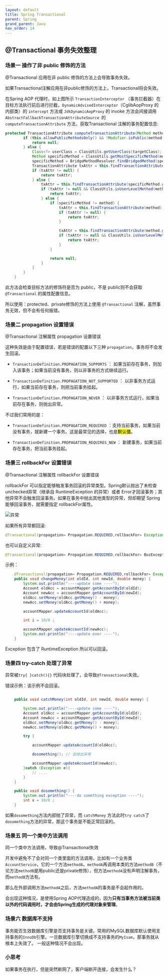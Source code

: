 ```yaml
---
layout: default
title: Spring Transactional
parent: Spring
grand_parent: Java
nav_order: 14
---
```



##  @Transactional 事务失效整理 <!-- {docsify-ignore} -->

### 场景一 操作了非 public 修饰的方法

@Transactional 应用在非 public 修饰的方法上会导致事务失效。

如果Transactional注解应用在非public修饰的方法上，Transactional将会失效。

在Spring AOP 代理时，如上图所示 `TransactionInterceptor` （事务拦截器）在目标方法执行前后进行拦截，`DynamicAdvisedInterceptor`（CglibAopProxy 的内部类）的 `intercept` 方法或 `JdkDynamicAopProxy` 的 invoke 方法会间接调用 `AbstractFallbackTransactionAttributeSource `的 `computeTransactionAttribute` 方法，获取Transactional 注解的事务配置信息:

```java
protected TransactionAttribute computeTransactionAttribute(Method method, Class<?> targetClass) {
        if (this.allowPublicMethodsOnly() && !Modifier.isPublic(method.getModifiers())) {
            return null;
        } else {
            Class<?> userClass = ClassUtils.getUserClass(targetClass);
            Method specificMethod = ClassUtils.getMostSpecificMethod(method, userClass);
            specificMethod = BridgeMethodResolver.findBridgedMethod(specificMethod);
            TransactionAttribute txAttr = this.findTransactionAttribute(specificMethod);
            if (txAttr != null) {
                return txAttr;
            } else {
                txAttr = this.findTransactionAttribute(specificMethod.getDeclaringClass());
                if (txAttr != null && ClassUtils.isUserLevelMethod(method)) {
                    return txAttr;
                } else {
                    if (specificMethod != method) {
                        txAttr = this.findTransactionAttribute(method);
                        if (txAttr != null) {
                            return txAttr;
                        }

                        txAttr = this.findTransactionAttribute(method.getDeclaringClass());
                        if (txAttr != null && ClassUtils.isUserLevelMethod(method)) {
                            return txAttr;
                        }
                    }

                    return null;
                }
            }
        }
    }
```
此方法会检查目标方法的修饰符是否为 public，不是 public则不会获取 `@Transactional` 的属性配置信息。

所以使用：protected、private修饰的方法上使用 `@Transactional` 注解，虽然事务无效，但不会有任何报错。
 


### 场景二 propagation 设置错误

@Transactional 注解属性 propagation 设置错误

这种失效是由于配置错误，若是错误的配置以下三种 `propagation`，事务将不会发生回滚。

- `TransactionDefinition.PROPAGATION_SUPPORTS` ： 如果当前存在事务，则加入该事务；如果当前没有事务，则以非事务的方式继续运行。

- `TransactionDefinition.PROPAGATION_NOT_SUPPORTED` ： 以非事务方式运行，如果当前存在事务，则把当前事务挂起。

- `TransactionDefinition.PROPAGATION_NEVER` ： 以非事务方式运行，如果当前存在事务，则抛出异常。

不过我们常用的是：

- `TransactionDefinition.PROPAGATION_REQUIRED` ：支持当前事务，如果当前没有事务，就新建一个事务。这是最常见的选择，也是<mark>默认值</mark>。

- `TransactionDefinition.PROPAGATION_REQUIRES_NEW` ： 新建事务，如果当前存在事务，把当前事务挂起。 


### 场景三 rollbackFor 设置错误

@Transactional 注解属性 rollbackFor 设置错误

rollbackFor 可以指定能够触发事务回滚的异常类型。Spring默认抛出了未检查unchecked异常（继承自 RuntimeException 的异常）或者 Error才回滚事务；其他异常不会触发回滚事务。如果在事务中抛出其他类型的异常，但却期望 Spring 能够回滚事务，就需要指定 rollbackFor属性。

![异常](/images/spring/exception.jpg)

如果所有异常都回滚:

```java
@Transactional(propagation= Propagation.REQUIRED,rollbackFor= Exception.class)
```

也可以自定义异常:

```java
@Transactional(propagation= Propagation.REQUIRED,rollbackFor= BuzException.class)
```

示例：
```java
   	@Transactional(propagation= Propagation.REQUIRED,rollbackFor= Exception.class)
    public void changeMoney(int oldId, int newId, double money) {
        System.out.println("----update come ----");
        Account oldAcc = accountMapper.getAccountById(oldId);
        Account newAcc = accountMapper.getAccountById(newId);
        oldAcc.setMoney(oldAcc.getMoney() - money);
        newAcc.setMoney(oldAcc.getMoney() + money);

        accountMapper.updateAccountId(oldAcc);

        int i = 10/0 ;

        accountMapper.updateAccountId(newAcc);
        System.out.println("----update over ----");
    }
```
Exception 包含了 RuntimeException 所以可以回滚。


### 场景四 try-catch 处理了异常


异常被`try{ }catch(){}` 代码块处理了，会导致`@Transactional`失效。

错误示例：该示例不会回滚。

```java

	public void catchMoney(int oldId, int newId, double money) {

        System.out.println("----update come ----");
        Account oldAcc = accountMapper.getAccountById(oldId);
        Account newAcc = accountMapper.getAccountById(newId);
        oldAcc.setMoney(oldAcc.getMoney() - money);
        newAcc.setMoney(oldAcc.getMoney() + money);

        try {

            accountMapper.updateAccountId(oldAcc);

            dosomething(); // 会抛出异常

            accountMapper.updateAccountId(newAcc);
        }catch (Exception e){
            // ....
        }
    }

    public void dosomething() {
        System.out.println("----do something exception ----");
        int x = 10/0 ;
    }

```

如果`dosomething`方法内部抛了异常，而 `catchMoney` 方法此时`try catch`了`dosomething`方法的异常，那这个事务是不能正常回滚的。



### 场景五 同一个类中方法调用

同一个类中方法调用，导致@Transactional失效

开发中避免不了会对同一个类里面的方法调用，比如有一个业务类`AccountService`，它的一个方法`methodA`，`methodA`再调用本类的方法`methodB`（不论方法`methodB`是用public还是private修饰），但方法`methodA`没有声明注解事务，而`methodB`方法有。

那么在外部调用方法`methodA`之后，方法`methodA`的事务是不会起作用的。

会出现这种情况，是使用Spring AOP代理造成的，因为**只有当事务方法被当前类以外的代码调用时，才会由Spring生成的代理对象来管理**。

### 场景六 数据库不支持


事务能否生效数据库引擎是否支持事务是关键。常用的MySQL数据库默认使用支持事务的`InnoDb`引擎。一旦数据库引擎切换成不支持事务的`MyIsam`，那事务就从根本上失效了。
一般这种情况不会出现。


### 小思考

如果事务在执行，但是突然断网了，客户端断开连接，会发生什么？
